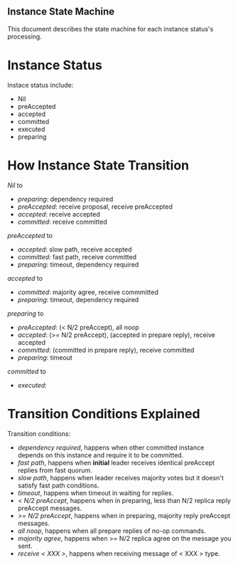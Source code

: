 Instance State Machine
------
This document describes the state machine for each instance status's processing.

Instance Status
======
Instace status include:
- Nil
- preAccepted
- accepted
- committed
- executed
- preparing

How Instance State Transition
======
*Nil* to
- *preparing*: 	dependency required
- *preAccepted*: receive proposal, receive preAccepted
- *accepted*: receive accepted
- *committed*: receive committed

*preAccepted* to
- *accepted*: slow path, receive accepted
- *committed*: fast path, receive committed
- *preparing*: timeout, dependency required

*accepted* to
- *committed*: majority agree, receive commmitted
- *preparing*: timeout, dependency required

*preparing* to
- *preAccepted*: (< N/2 preAccept), all noop
- *accepted*: (>= N/2 preAccept), (accepted in prepare reply), receive accepted
- *committed*: (committed in prepare reply), receive committed
- *preparing*: timeout

*committed* to
- *executed*: 

Transition Conditions Explained
======
Transition conditions:
- *dependency required*, happens when other committed instance depends on this instance and require it to be committed.
- *fast path*, happens when **initial** leader receives identical preAccept replies from fast quorum.
- *slow path*, happens when leader receives majority votes but it doesn't satisfy fast path conditions.
- *timeout*, happens when timeout in waiting for replies.
- *< N/2 preAccept*, happens when in preparing, less than N/2 replica reply preAccept messages.
- *>= N/2 preAccept*, happens when in preparing, majority reply preAccept messages.
- *all noop*, happens when all prepare replies of no-op commands.
- *majority agree*, happens when >= N/2 replica agree on the message you sent.
- *receive < XXX >*, happens when receiving message of < XXX > type.